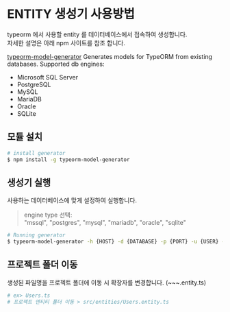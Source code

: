 # ENTITY 생성기 사용방법

typeorm 에서 사용할 entity 를 데이터베이스에서 접속하여 생성합니다.<br>
자세한 설명은 아래 npm 사이트를 참조 합니다.<br>

[typeorm-model-generator](https://www.npmjs.com/package/typeorm-model-generator) Generates models for TypeORM from existing databases. Supported db engines:

* Microsoft SQL Server
* PostgreSQL
* MySQL
* MariaDB
* Oracle
* SQLite


## 모듈 설치

```bash
# install generator
$ npm install -g typeorm-model-generator
```

## 생성기 실행

사용하는 데이터베이스에 맞게 설정하여 실행합니다.

> engine type 선택:<br>"mssql", "postgres", "mysql", "mariadb", "oracle", "sqlite"

```bash
# Running generator
$ typeorm-model-generator -h {HOST} -d {DATABASE} -p {PORT} -u {USER} -x {PASSWORD} -e {ENGINE TYPE} -o {OUTPUT FOLER}
```


## 프로젝트 폴더 이동
생성된 파일명을 프로젝트 폴더에 이동 시 확장자를 변경합니다. (~~~.entity.ts)
```bash
# ex> Users.ts
# 프로젝트 엔티티 폴더 이동 > src/entities/Users.entity.ts
```